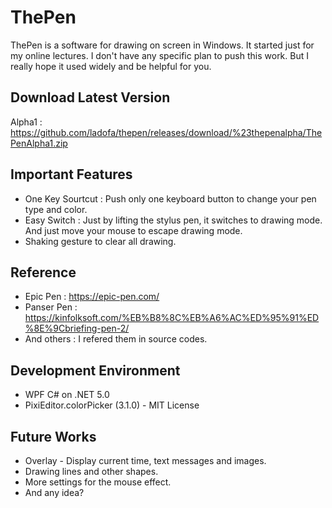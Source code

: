 # ThePen
ThePen is a software for drawing on screen in Windows. It started just for my online lectures. I don't have any specific plan to push this work. But I really hope it used widely and be helpful for you.

## Download Latest Version
Alpha1 : https://github.com/ladofa/thepen/releases/download/%23thepenalpha/ThePenAlpha1.zip

## Important Features
 * One Key Sourtcut : Push only one keyboard button to change your pen type and color.
 * Easy Switch : Just by lifting the stylus pen, it switches to drawing mode. And just move your mouse to escape drawing mode.
 * Shaking gesture to clear all drawing.
 
 

## Reference
 * Epic Pen : https://epic-pen.com/
 * Panser Pen : https://kinfolksoft.com/%EB%B8%8C%EB%A6%AC%ED%95%91%ED%8E%9Cbriefing-pen-2/
 * And others : I refered them in source codes.

## Development Environment
 * WPF C# on .NET 5.0
 * PixiEditor.colorPicker (3.1.0) - MIT License

## Future Works
 * Overlay - Display current time, text messages and images.
 * Drawing lines and other shapes.
 * More settings for the mouse effect.
 * And any idea?

